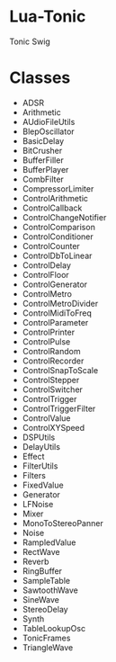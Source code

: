 # Lua-Tonic
Tonic Swig

# Classes
* ADSR
* Arithmetic
* AUdioFileUtils
* BlepOscillator
* BasicDelay
* BitCrusher
* BufferFiller
* BufferPlayer
* CombFilter
* CompressorLimiter
* ControlArithmetic
* ControlCallback
* ControlChangeNotifier
* ControlComparison
* ControlConditioner
* ControlCounter
* ControlDbToLinear
* ControlDelay
* ControlFloor
* ControlGenerator
* ControlMetro
* ControlMetroDivider
* ControlMidiToFreq
* ControlParameter
* ControlPrinter
* ControlPulse
* ControlRandom
* ControlRecorder
* ControlSnapToScale
* ControlStepper
* ControlSwitcher
* ControlTrigger
* ControlTriggerFilter
* ControlValue
* ControlXYSpeed
* DSPUtils
* DelayUtils
* Effect
* FilterUtils
* Filters
* FixedValue
* Generator
* LFNoise
* Mixer
* MonoToStereoPanner
* Noise
* RampledValue
* RectWave
* Reverb
* RingBuffer
* SampleTable
* SawtoothWave
* SineWave
* StereoDelay
* Synth
* TableLookupOsc
* TonicFrames
* TriangleWave

